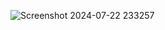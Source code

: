 ![Screenshot 2024-07-22 233257](https://github.com/user-attachments/assets/507f0fa4-ff64-480c-ab46-23985e075d95)

